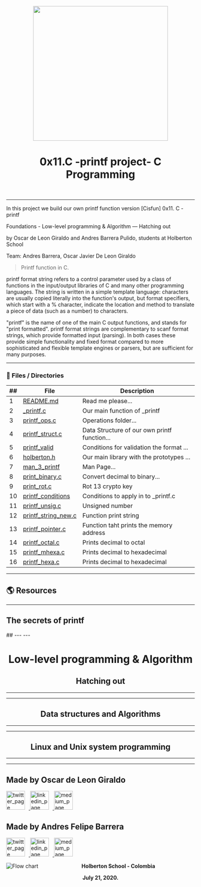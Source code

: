 <p align="center">
  <img src="https://www.holbertonschool.com/holberton-logo.png" width="360"/>
 <h1 align="center">0x11.C -printf project- C Programming</h1>
 <br>
 <p align="center">
 </p>
</p>

--- 
In this project we build  our own printf function version  [Cisfun]
0x11. C - printf

Foundations - Low-level programming & Algorithm ― Hatching out

by Oscar de Leon Giraldo and Andres Barrera Pulido, students at Holberton School

Team: Andres Barrera, Oscar Javier De Leon Giraldo 


> Printf function in C.

printf format string refers to a control parameter used by a class of functions in the input/output libraries of C and many other programming languages. The string is written in a simple template language: characters are usually copied literally into the function's output, but format specifiers, which start with a % character, indicate the location and method to translate a piece of data (such as a number) to characters.

"printf" is the name of one of the main C output functions, and stands for "print formatted". printf format strings are complementary to scanf format strings, which provide formatted input (parsing). In both cases these provide simple functionality and fixed format compared to more sophisticated and flexible template engines or parsers, but are sufficient for many purposes.


---
### :file_folder: Files / Directories 

##|File|Description
---|---|---
1|[README.md](./README.md)|Read me please...
2|[_printf.c ](./_printf.c)|Our main function of _printf|...
3|[printf_ops.c](./printf_ops.c)| Operations folder...
4|[printf_struct.c  ](./printf_struct.c)|Data Structure of our own printf function...
5|[printf_valid](./printf_valid.c)|Conditions for validation the format ...
6|[holberton.h ](./holberton.h)|Our main library with the prototypes ...
7|[man_3_printf](./man_3_printf)|Man Page...
8|[print_binary.c](./print_binary.c)|Convert decimal to binary...
9|[print_rot.c](./print_rot.c)|Rot 13 crypto key 
10|[printf_conditions](./printf_conditions)|Conditions to apply in to _printf.c
11|[printf_unsig.c](./printf_unsig.c)|Unsigned number
12|[printf_string_new.c](./printf_string_new.c)|Function print string
13|[printf_pointer.c](./printf_pointer.c)|Function taht prints the memory address
14|[printf_octal.c](./printf_octal.c)| Prints decimal to octal
15|[printf_mhexa.c](./printf_mhexa.c)|Prints decimal to hexadecimal
16|[printf_hexa.c](./printf_hexa.c)|Prints decimal to hexadecimal

---
## :earth_americas: Resources  
---
<h2 align="left"> The secrets of printf </h2>
 <a href="https://www.cypress.com/file/54761/download" target="_blank">
</a>
## 
---
---
<h1 align="center">Low-level programming & Algorithm </h1>

<h2 align="center">Hatching out </h2>

---
---

<h2 align="center">Data structures and Algorithms </h2>

---
---

<h2 align="center">Linux and Unix system programming </h2>

---
---
<p align="left">
    <h2 align="left">Made by Oscar de Leon Giraldo </h2>
      <p align="left">
	   </a>
		<p align="left">
        <a href="https://twitter.com/oscardeleon95" target="_blank">
            <img alt="twitter_page" src="https://github.com/gedafu/readme-template/blob/master/images/twitter.png" style="float: center; margin-right: 10px" height="50" width="50">
        </a>
        <a href="https://www.linkedin.com/in/oscar-javier-de-le%C3%B3n-giraldo-aa712515b/" target="_blank">
            <img alt="linkedin_page" src="https://github.com/gedafu/readme-template/blob/master/images/linkedin.png" style="float: center; margin-right: 10px" height="50"  width="50">
        </a>
        <a href="https://medium.com/@1839" target="_blank">
            <img alt="medium_page" src="https://github.com/gedafu/readme-template/blob/master/images/medium.png" style="float: center; margin-right: 10px" height="50" width="50">
			</a>
			<h2 align="left">Made by Andres Felipe Barrera </h2>
      		<p align="left">
	   		</a>
			<p align="left">
        <a href="https://twitter.com/codesectest" target="_blank">
            <img alt="twitter_page" src="https://github.com/gedafu/readme-template/blob/master/images/twitter.png" style="float: center; margin-right: 10px" height="50" width="50">
        </a>
        <a href="https://www.linkedin.com/in/andresbpulido/" target="_blank">
            <img alt="linkedin_page" src="https://github.com/gedafu/readme-template/blob/master/images/linkedin.png" style="float: center; margin-right: 10px" height="50"  width="50">
        </a>
        <a href="https://medium.com/@andres.bpulido" target="_blank">
            <img alt="medium_page" src="https://github.com/gedafu/readme-template/blob/master/images/medium.png" style="float: center; margin-right: 10px" height="50" width="50">
			 </a>
</p>

<p align="center">
   <img src="https://www.holbertonschool.com/holberton-logo.png"
     alt="Flow chart"
     style="float: left; margin-right: 10px;">
</p>
<p align="center">
<b>Holberton School - Colombia<b><br>
</p>
<p align="center">
<b>July 21, 2020.<b>
</p>